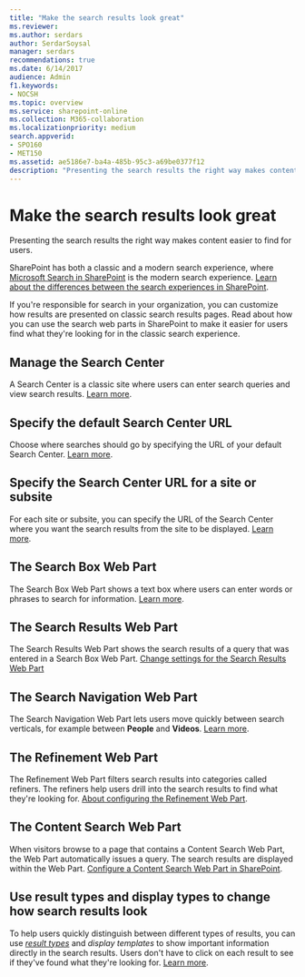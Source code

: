 ```yaml
---
title: "Make the search results look great"
ms.reviewer: 
ms.author: serdars
author: SerdarSoysal
manager: serdars
recommendations: true
ms.date: 6/14/2017
audience: Admin
f1.keywords:
- NOCSH
ms.topic: overview
ms.service: sharepoint-online
ms.collection: M365-collaboration
ms.localizationpriority: medium
search.appverid:
- SPO160
- MET150
ms.assetid: ae5186e7-ba4a-485b-95c3-a69be0377f12
description: "Presenting the search results the right way makes content easier to find. Learn how you can use the search web parts in SharePoint to help users find what they're looking for."
---
```


# Make the search results look great

Presenting the search results the right way makes content easier to find for users.

SharePoint has both a classic and a modern search experience, where [Microsoft Search in SharePoint](/microsoftsearch/overview-microsoft-search) is the modern search experience. [Learn about the differences between the search experiences in SharePoint](differences-classic-modern-search.md).

If you're responsible for search in your organization, you can customize how results are presented on classic search results pages. Read about how you can use the search web parts in SharePoint to make it easier for users find what they're looking for in the classic search experience.  
  
## Manage the Search Center
  
A Search Center is a classic site where users can enter search queries and view search results. [Learn more](manage-search-center.md).
  
## Specify the default Search Center URL
  
Choose where searches should go by specifying the URL of your default Search Center. [Learn more](specify-default-search-center.md).
  
## Specify the Search Center URL for a site or subsite
  
For each site or subsite, you can specify the URL of the Search Center where you want the search results from the site to be displayed. [Learn more](override-default-search-center.md).
  
## The Search Box Web Part
  
The Search Box Web Part shows a text box where users can enter words or phrases to search for information. [Learn more](search-box-web-part.md).
  
 ## The Search Results Web Part
  
The Search Results Web Part shows the search results of a query that was entered in a Search Box Web Part. [Change settings for the Search Results Web Part](https://support.office.com/article/40ff85b3-bc5e-4230-b1dd-f088188e487e)
  
## The Search Navigation Web Part
  
The Search Navigation Web Part lets users move quickly between search verticals, for example between **People** and **Videos**. [Learn more](search-navigation-web-part.md).
  
## The Refinement Web Part
  
The Refinement Web Part filters search results into categories called refiners. The refiners help users drill into the search results to find what they're looking for. [About configuring the Refinement Web Part](https://support.office.com/article/7cef67e8-b992-4659-b21a-ba534eea102e).
  
## The Content Search Web Part
  
When visitors browse to a page that contains a Content Search Web Part, the Web Part automatically issues a query. The search results are displayed within the Web Part. [Configure a Content Search Web Part in SharePoint](https://support.office.com/article/0dc16de1-dbe4-462b-babb-bf8338c36c9a).
  
 ## Use result types and display types to change how search results look
  
To help users quickly distinguish between different types of results, you can use  *[result types](manage-result-types.md)*  and  *display templates*  to show important information directly in the search results. Users don't have to click on each result to see if they've found what they're looking for. [Learn more](use-result-types-and-display-templates.md).
